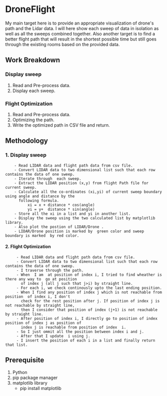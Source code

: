 # DroneFlight

My main target here is to provide an appropriate visualization of drone's path and the Lidar data. I will here show each sweep of data in isolation as well as all the sweeps combined together. Also another target is to find a better flight path that will result in the shortest possible time but still goes through the existing rooms based on the provided data.


## Work Breakdown

### Display sweep
1. Read and Pre-process data.
2. Display each sweep.

### Flight Optimization
1. Read and Pre-process data.
2. Optimizing the path.
3. Write the optimized path in CSV file and return.


## Methodology

### 1. Display sweep
        - Read LIDAR data and flight path data from csv file.
        - Convert LIDAR data to two dimensional list such that each row contains the data of one sweep.
        - Iterate through  each sweep.
        - Extract the LIDAR position (x,y) from flight Path file for current sweep.
        - Calculate all the co-ordinates (xi,yi) of current sweep boundary using angle and distance by the 
          following formula.
              xi = x + distance * cos(angle)
              yi = y+  distance * sin(angle)
        - Store all the xi in a list and yi in another list.
        - Display the sweep using the two calculated list by matplotlib library.
        - Also plot the postion of LIDAR/Drone .
        - LIDAR/Drone position is marked by  green color and sweep boundary is marked  by red color.

#### 2. Flight Optimization
         - Read LIDAR data and flight path data from csv file.
         - Convert LIDAR data to two dimensional list such that each row contains the data of one sweep.
         - I traverse through the path.
         - When  I am  at position of index i, I tried to find wheather is there any way to  go at position 
           of index j (all j such that j>i) by straight line. 
         - For each i, we check continously upto the last ending position.
         - When I find any position of index j which is not reachable from position  of index i, I don't
           check for the rest position after j. If position of index j is not reachable by straight line,
           then I consider that position of index (j+1) is not reachable by straight line.
         - After position of index i, I directly go to position of index position of index j as position of 
           index j is reachable from position of index  i.
         - So I just ommit all the position between index i and j.
         - After that I update  i using j.
         - I insert the position of each i in a list and finally return that list.
        
## Prerequisite
   
   1. Python
   2. pip package manager
   3. matplotlib library
      - pip install matplotlib
 